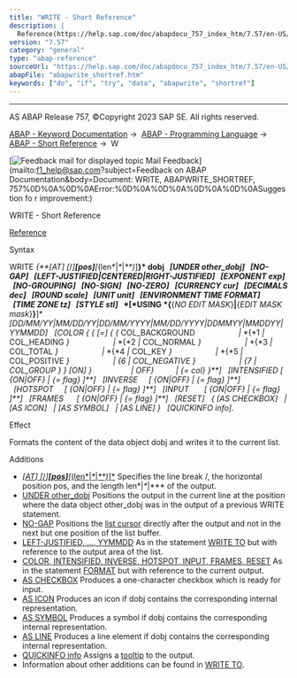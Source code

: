 ```yaml
---
title: "WRITE - Short Reference"
description: |
  Reference(https://help.sap.com/doc/abapdocu_757_index_htm/7.57/en-US/abapwrite-.htm) Syntax WRITE AT /pos(len) dobj UNDER other_dobj NO-GAP LEFT-JUSTIFIEDCENTEREDRIGHT-JUSTIFIED EXPONENT exp NO-GROUPING
version: "7.57"
category: "general"
type: "abap-reference"
sourceUrl: "https://help.sap.com/doc/abapdocu_757_index_htm/7.57/en-US/abapwrite_shortref.htm"
abapFile: "abapwrite_shortref.htm"
keywords: ["do", "if", "try", "data", "abapwrite", "shortref"]
---
```


* * *

AS ABAP Release 757, ©Copyright 2023 SAP SE. All rights reserved.

[ABAP - Keyword Documentation](https://help.sap.com/doc/abapdocu_757_index_htm/7.57/en-US/abenabap.htm) →  [ABAP - Programming Language](https://help.sap.com/doc/abapdocu_757_index_htm/7.57/en-US/abenabap_reference.htm) →  [ABAP - Short Reference](https://help.sap.com/doc/abapdocu_757_index_htm/7.57/en-US/abenabap_shortref.htm) →  W

 [![](Mail.gif?object=Mail.gif&sap-language=EN "Feedback mail for displayed topic") Mail Feedback](mailto:f1_help@sap.com?subject=Feedback on ABAP Documentation&body=Document: WRITE, ABAPWRITE_SHORTREF, 757%0D%0A%0D%0AError:%0D%0A%0D%0A%0D%0A%0D%0ASuggestion fo
r improvement:)

WRITE - Short Reference

[Reference](https://help.sap.com/doc/abapdocu_757_index_htm/7.57/en-US/abapwrite-.htm)

Syntax

WRITE *{**\[*AT*\]* *\[*/*\]**\[*pos*\]**\[*(len*|*\**|*\*\*)*\]**}* dobj
  *\[*UNDER other\_dobj*\]*
  *\[*NO-GAP*\]*
  *\[*LEFT-JUSTIFIED*|*CENTERED*|*RIGHT-JUSTIFIED*\]*
  *\[*EXPONENT exp*\]*
  *\[*NO-GROUPING*\]*
  *\[*NO-SIGN*\]*
  *\[*NO-ZERO*\]*
  *\[*CURRENCY cur*\]*
  *\[*DECIMALS dec*\]*
  *\[*ROUND scale*\]*
  *\[*UNIT unit*\]*
  *\[*ENVIRONMENT TIME FORMAT*\]*
  *\[*TIME ZONE tz*\]*
  *\[*STYLE stl*\]*
  *\[*USING *{**{*NO EDIT MASK*}**|**{*EDIT MASK mask*}**}**\]*
*\[*DD/MM/YY*|*MM/DD/YY*|*DD/MM/YYYY*|*MM/DD/YYYY*|*DDMMYY*|*MMDDYY*|*YYMMDD*\]*
  *\[*COLOR *{* *{* *\[*\=*\]* *{* *{* COL\_BACKGROUND
                   *|* *{*1 *|* COL\_HEADING *}*
                   *|* *{*2 *|* COL\_NORMAL *}*
                   *|* *{*3 *|* COL\_TOTAL *}*
                   *|* *{*4 *|* COL\_KEY *}*
                   *|* *{*5 *|* COL\_POSITIVE *}*
                   *|* *{*6 *|* COL\_NEGATIVE *}*
                   *|* *{*7 *|* COL\_GROUP *}* *}* *\[*ON*\]* *}*
                 *|* OFF*}*
         *|* *{*\= col*}* *}**\]*
  *\[*INTENSIFIED *\[* *{*ON*|*OFF*}* *|* *{*\= flag*}* *\]**\]*
  *\[*INVERSE     *\[* *{*ON*|*OFF*}* *|* *{*\= flag*}* *\]**\]*
  *\[*HOTSPOT     *\[* *{*ON*|*OFF*}* *|* *{*\= flag*}* *\]**\]*
  *\[*INPUT       *\[* *{*ON*|*OFF*}* *|* *{*\= flag*}* *\]**\]*
  *\[*FRAMES      *\[* *{*ON*|*OFF*}* *|* *{*\= flag*}* *\]**\]*
  *\[*RESET*\]*
  *{* *\[*AS CHECKBOX*\]*
  *|* *\[*AS ICON*\]*
  *|* *\[*AS SYMBOL*\]*
  *|* *\[*AS LINE*\]* *}*
  *\[*QUICKINFO info*\]*.

Effect

Formats the content of the data object dobj and writes it to the current list.

Additions   

-   [*\[*AT*\]* *\[*/*\]**\[*pos*\]**\[*(len*|*\**|*\*\*)*\]*](https://help.sap.com/doc/abapdocu_757_index_htm/7.57/en-US/abapwrite-.htm)
    Specifies the line break /, the horizontal position pos, and the length len*|*\**|*\*\* of the output.
-   [UNDER other\_dobj](https://help.sap.com/doc/abapdocu_757_index_htm/7.57/en-US/abapwrite-.htm)
    Positions the output in the current line at the position where the data object other\_dobj was in the output of a previous WRITE statement.
-   [NO-GAP](https://help.sap.com/doc/abapdocu_757_index_htm/7.57/en-US/abapwrite-.htm)
    Positions the [list cursor](https://help.sap.com/doc/abapdocu_757_index_htm/7.57/en-US/abenlist_cursor_glosry.htm "Glossary Entry") directly after the output and not in the next but one position of the list buffer.
-   [LEFT-JUSTIFIED, ..., YYMMDD](https://help.sap.com/doc/abapdocu_757_index_htm/7.57/en-US/abapwrite_int_options.htm)
    As in the statement [WRITE TO](https://help.sap.com/doc/abapdocu_757_index_htm/7.57/en-US/abapwrite_to_shortref.htm) but with reference to the output area of the list.
-   [COLOR, INTENSIFIED, INVERSE, HOTSPOT, INPUT, FRAMES, RESET](https://help.sap.com/doc/abapdocu_757_index_htm/7.57/en-US/abapwrite_ext_options.htm)
    As in the statement [FORMAT](https://help.sap.com/doc/abapdocu_757_index_htm/7.57/en-US/abapformat_shortref.htm) but with reference to the current output.
-   [AS CHECKBOX](https://help.sap.com/doc/abapdocu_757_index_htm/7.57/en-US/abapwrite_list_elements.htm)
    Produces a one-character checkbox which is ready for input.
-   [AS ICON](https://help.sap.com/doc/abapdocu_757_index_htm/7.57/en-US/abapwrite_list_elements.htm)
    Produces an icon if dobj contains the corresponding internal representation.
-   [AS SYMBOL](https://help.sap.com/doc/abapdocu_757_index_htm/7.57/en-US/abapwrite_list_elements.htm)
    Produces a symbol if dobj contains the corresponding internal representation.
-   [AS LINE](https://help.sap.com/doc/abapdocu_757_index_htm/7.57/en-US/abapwrite_list_elements.htm)
    Produces a line element if dobj contains the corresponding internal representation.
-   [QUICKINFO info](https://help.sap.com/doc/abapdocu_757_index_htm/7.57/en-US/abapwrite-.htm)
    Assigns a [tooltip](https://help.sap.com/doc/abapdocu_757_index_htm/7.57/en-US/abentool_tip_glosry.htm "Glossary Entry") to the output.
-   Information about other additions can be found in [WRITE TO](https://help.sap.com/doc/abapdocu_757_index_htm/7.57/en-US/abapwrite_to_shortref.htm).